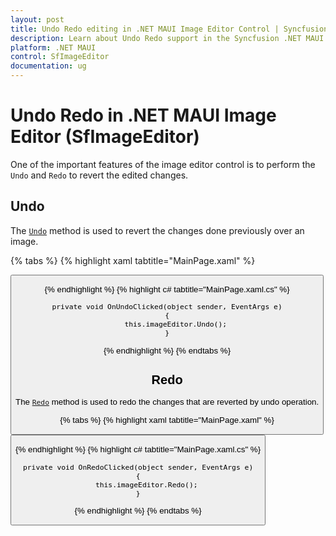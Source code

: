 ```yaml
---
layout: post
title: Undo Redo editing in .NET MAUI Image Editor Control | Syncfusion
description: Learn about Undo Redo support in the Syncfusion .NET MAUI ImageEditor(SfImageEditor) control and more.
platform: .NET MAUI
control: SfImageEditor
documentation: ug
---
```


# Undo Redo in .NET MAUI Image Editor (SfImageEditor)

One of the important features of the image editor control is to perform the `Undo` and `Redo` to revert the edited changes.

## Undo

The [`Undo`](https://help.syncfusion.com/cr/maui/Syncfusion.Maui.ImageEditor.SfImageEditor.html#Syncfusion_Maui_ImageEditor_SfImageEditor_Undo) method is used to revert the changes done previously over an image.

{% tabs %}
{% highlight xaml tabtitle="MainPage.xaml" %}

   <Grid RowDefinitions="0.9*, 0.1*">
        <imageEditor:SfImageEditor x:Name="imageEditor"
                                   Source="image.jpeg" />
        <Button Grid.Row="1"
                Text="Save"
                Clicked="OnUndoClicked" />
    </Grid>  

{% endhighlight %}
{% highlight c# tabtitle="MainPage.xaml.cs" %}

    private void OnUndoClicked(object sender, EventArgs e)
    {
        this.imageEditor.Undo();
    }

{% endhighlight %}
{% endtabs %}

## Redo

The [`Redo`](https://help.syncfusion.com/cr/maui/Syncfusion.Maui.ImageEditor.SfImageEditor.html#Syncfusion_Maui_ImageEditor_SfImageEditor_Redo) method is used to redo the changes that are reverted by undo operation.

{% tabs %}
{% highlight xaml tabtitle="MainPage.xaml" %}

   <Grid RowDefinitions="0.9*, 0.1*">
        <imageEditor:SfImageEditor x:Name="imageEditor"
                                   Source="image.jpeg" />
        <Button Grid.Row="1"
                Text="Save"
                Clicked="OnRedoClicked" />
    </Grid>  

{% endhighlight %}
{% highlight c# tabtitle="MainPage.xaml.cs" %}

    private void OnRedoClicked(object sender, EventArgs e)
    {
        this.imageEditor.Redo();
    }

{% endhighlight %}
{% endtabs %}
